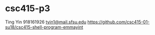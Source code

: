 # csc415-p3
Ting Yin
918161926
tyin1@mail.sfsu.edu
https://github.com/csc415-01-su18/csc415-shell-program-emmayint